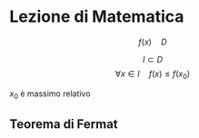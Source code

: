 # Lezione di Matematica

$$
f(x)\quad D
$$

$$
I\subset D
$$
$$
\forall x \in I\quad f(x)\le f(x_0)
$$

$x_0$ è massimo relativo



## Teorema di Fermat


<!--stackedit_data:
eyJoaXN0b3J5IjpbOTM3NjYzOTQzXX0=
-->